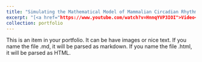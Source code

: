 ```yaml
---
title: "Simulating the Mathematical Model of Mammalian Circadian Rhythm"
excerpt: "[<a href="https://www.youtube.com/watch?v=HnnqYVP3IOI">Video</a>]<br/><img src='/images/500x300.png'>"
collection: portfolio
---
```


This is an item in your portfolio. It can be have images or nice text. If you name the file .md, it will be parsed as markdown. If you name the file .html, it will be parsed as HTML. 
